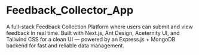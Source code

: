 # Feedback_Collector_App
A full-stack Feedback Collection Platform where users can submit and view feedback in real time. Built with Next.js, Ant Design, Aceternity UI, and Tailwind CSS for a clean UI — powered by an Express.js + MongoDB backend for fast and reliable data management.
